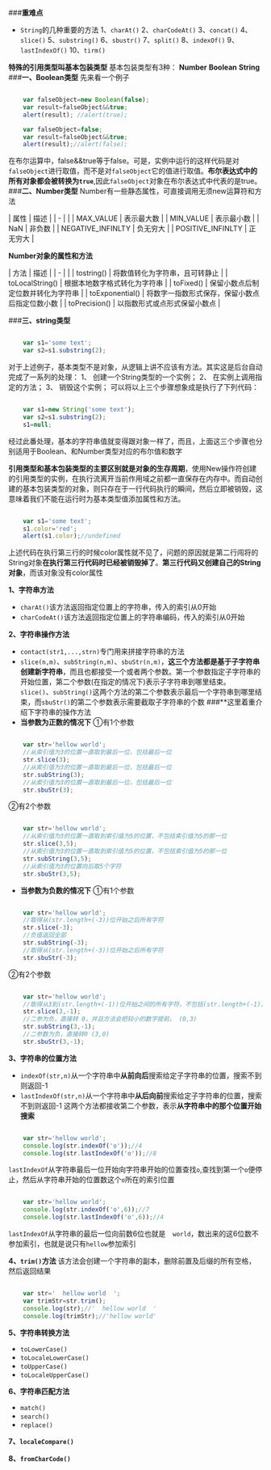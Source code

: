 ###**重难点**

* `String`的几种重要的方法
1、`charAt()`
2、`charCodeAt()`
3、`concat()`
4、`slice()`
5、`substring()`
6、`sbustr()`
7、`split()`
8、`indexOf()`
9、`lastIndexOf()`
10、`tirm()`


**特殊的引用类型叫基本包装类型**
基本包装类型有3种：
**Number** **Boolean** **String**
###**一、Boolean类型**
先来看一个例子
```js

	var falseObject=new Boolean(false);
	var result=falseObject&&true;
	alert(result); //alert(true);

	var falseObject=false;
	var result=falseObject&&true;
	alert(result);//alert(false);
```
在布尔运算中，false&&true等于false。可是，实例中运行的这样代码是对`falseObject`进行取值，而不是对`falseObject`它的值进行取值。**布尔表达式中的所有对象都会被转换为`true`**,因此`falseObject`对象在布尔表达式中代表的是true。
###**二、Number类型**
Number有一些静态属性，可直接调用无须new运算符和方法

| 属性              | 描述       |
| -                 |            |
| MAX_VALUE         | 表示最大数 |
| MIN_VALUE         | 表示最小数 |
| NaN               | 非负数     |
| NEGATIVE_INFINLTY | 负无穷大   |
| POSITIVE_INFINLTY | 正无穷大   |

**Number对象的属性和方法**

| 方法            | 描述                                           |
| -               |                                                |
| tostring()      | 将数值转化为字符串，且可转静止                 |
| toLocalString() | 根据本地数字格式转化为字符串                   |
| toFixed()       | 保留小数点后制定位数并转化为字符串             |
| toExponential() | 将数字一指数形式保存，保留小数点后指定位数小数 |
| toPrecision()   | 以指数形式或点形式保留小数点                   |

###**三、string类型**
```js

	var s1='some text';
	var s2=s1.substring(2);
```
对于上述例子，基本类型不是对象，从逻辑上讲不应该有方法。其实这是后台自动完成了一系列的处理：
1、 创建一个String类型的一个实例；
2、 在实例上调用指定的方法；
3、 销毁这个实例；
可以将以上三个步骤想象成是执行了下列代码：
```js

	var s1=new String('some text');
	var s2=s1.substring(2);
	s1=null;
```
经过此番处理，基本的字符串值就变得跟对象一样了，而且，上面这三个步骤也分别适用于Boolean、和Number类型对应的布尔值和数字

**引用类型和基本包装类型的主要区别就是对象的生存周期**，使用New操作符创建的引用类型的实例，在执行流离开当前作用域之前都一直保存在内存中。而自动创建的基本包装类型的对象，则只存在于一行代码执行的瞬间，然后立即被销毁，这意味着我们不能在运行时为基本类型值添加属性和方法。
```js

	var s1='some text';
	s1.color='red';
	alert(s1.color);//undefined
```
上述代码在执行第三行的时候color属性就不见了，问题的原因就是第二行闯将的String对象**在执行第三行代码时已经被销毁掉了**。**第三行代码又创建自己的String对象**，而该对象没有color属性

**1、字符串方法**

* `charAt()`该方法返回指定位置上的字符串，传入的索引从0开始
* `charCodeAt()`该方法返回指定位置上的字符串编码，传入的索引从0开始

**2、字符串操作方法**

* `contact(str1,...,strn)`专门用来拼接字符串的方法
* `slice(n,m)`、`subString(n,m)`、`sbuStr(n,m)`，**这三个方法都是基于子字符串创建新字符串**，而且也都接受一个或者两个参数。第一个参数指定子字符串的开始位置，第二个参数(在指定的情况下)表示子字符串到哪里结束。`slice()`、`subString()`这两个方法的第二个参数表示最后一个字符串到哪里结束，而`sbuStr()`的第二个参数表示需要截取子字符串的个数
###**这里着重介绍下字符串的操作方法
* **当参数为正数的情况下**
①有1个参数

```js

	var str='hellow world';
	//从索引值为3的位置一直取到最后一位，包括最后一位
	str.slice(3);
	//从索引值为3的位置一直取到最后一位，包括最后一位
	str.subString(3);
	//从索引值为3的位置一直取到最后一位，包括最后一位
	str.sbuStr(3);
```
②有2个参数
```js

	var str='hellow world';
	//从索引值为3的位置一直取到索引值为5的位置，不包括索引值为5的那一位
	str.slice(3,5);
	//从索引值为3的位置一直取到索引值为5的位置，不包括索引值为5的那一位
	str.subString(3,5);
	//从索引值为3的位置向后取5个字符
	str.sbuStr(3,5);
```
* **当参数为负数的情况下**
①有1个参数
```js

	var str='hellow world';
	//取得从(str.length+(-3))位开始之后所有字符
	str.slice(-3);
	//负值返回全部
	str.subString(-3);
	//取得从(str.length+(-3))位开始之后所有字符
	str.sbuStr(-3);
```
②有2个参数
```js

	var str='hellow world';
	//取得从3到(str.length+(-1))位开始之间的所有字符，不包括(str.length+(-1))这一位。(3,5)
	str.slice(3,-1);
	//二参为负，直接转 0，并且方法会把较小的数字提前， (0,3)
	str.subString(3,-1);
	//二参数为负，直接转0 (3,0)
	str.sbuStr(3,-1);
```

**3、字符串的位置方法**

* `indexOf(str,n)`从一个字符串中**从前向后**搜索给定子字符串的位置，搜索不到则返回-1
* `lastIndexOf(str,n)`从一个字符串中**从后向前**搜索给定子字符串的位置，搜索不到则返回-1
这两个方法都接收第二个参数，表示**从字符串中的那个位置开始搜索**

```js

	var str='hellow world';
	console.log(str.indexOf('o'));//4
	console.log(str.lastIndexOf('o'));//8
```
`lastIndexOf`从字符串最后一位开始向字符串开始的位置查找`o`,查找到第一个`o`便停止，然后从字符串开始的位置数这个`o`所在的索引位置

```js

	var str='hellow world';
	console.log(str.indexOf('o',6));//7
	console.log(str.lastIndexOf('o',6));//4
```
`lastIndexOf`从字符串的最后一位向前数6位也就是`  world`，数出来的这6位数不参加索引，也就是说只有`hellow`参加索引

**4、`trim()`方法**
该方法会创建一个字符串的副本，删除前置及后缀的所有空格，然后返回结果

```js

	var str='  hellow world  ';
	var trimStr=str.trim();
	console.log(str);//'  hellow world  '
	console.log(trimStr);//'hellow world'
```

**5、字符串转换方法**

* `toLowerCase()`
* `toLocaleLowerCase()`
* `toUpperCase()`
* `toLocaleUpperCase()`

**6、字符串匹配方法**

* `match()`
* `search()`
* `replace()`

**7、`localeCompare()`**

**8、`fromCharCode()`**